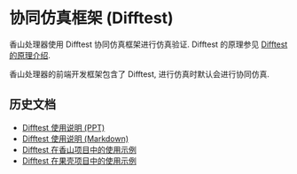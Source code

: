 # 协同仿真框架 (Difftest)

香山处理器使用 Difftest 协同仿真框架进行仿真验证. Difftest 的原理参见 [Difftest 的原理介绍](https://oscpu.github.io/ysyx/events/2021-07-17_Difftest/DiffTest-%E4%B8%80%E7%A7%8D%E9%AB%98%E6%95%88%E7%9A%84%E5%A4%84%E7%90%86%E5%99%A8%E9%AA%8C%E8%AF%81%E6%96%B9%E6%B3%95.pdf). 

香山处理器的前端开发框架包含了 Difftest, 进行仿真时默认会进行协同仿真.

## 历史文档

<!-- !!! todo
    Difftest 的 API 发生了大幅变动, 相应的文档需要更新. -->

* [Difftest 使用说明 (PPT)](https://oscpu.github.io/ysyx/events/2021-07-17_Difftest/difftest%E6%A1%86%E6%9E%B6%E4%BB%8B%E7%BB%8D.pdf)
* [Difftest 使用说明 (Markdown)](https://github.com/OpenXiangShan/difftest/tree/master/doc/usage.md)
* [Difftest 在香山项目中的使用示例](https://github.com/OpenXiangShan/difftest/tree/master/doc/example-xiangshan.md)
* [Difftest 在果壳项目中的使用示例](https://github.com/OpenXiangShan/difftest/tree/master/doc/example-nutshell.md)